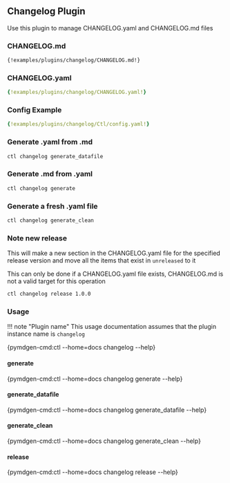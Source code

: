 ## Changelog Plugin

Use this plugin to manage CHANGELOG.yaml and CHANGELOG.md files

### CHANGELOG.md

```md
{!examples/plugins/changelog/CHANGELOG.md!}
```

### CHANGELOG.yaml

```yaml
{!examples/plugins/changelog/CHANGELOG.yaml!}
```

### Config Example

```yaml
{!examples/plugins/changelog/Ctl/config.yaml!}
```

### Generate .yaml from .md

```sh
ctl changelog generate_datafile
```

### Generate .md from .yaml

```sh
ctl changelog generate
```

### Generate a fresh .yaml file

```sh
ctl changelog generate_clean
```

### Note new release

This will make a new section in the CHANGELOG.yaml file for the specified release version
and move all the items that exist in `unreleased` to it

This can only be done if a CHANGELOG.yaml file exists, CHANGELOG.md is not a valid target for this
operation

```sh
ctl changelog release 1.0.0
```

### Usage

!!! note "Plugin name"
    This usage documentation assumes that the plugin instance name
    is `changelog`

{pymdgen-cmd:ctl --home=docs changelog --help}

#### generate

{pymdgen-cmd:ctl --home=docs changelog generate --help}

#### generate_datafile

{pymdgen-cmd:ctl --home=docs changelog generate_datafile --help}

#### generate_clean

{pymdgen-cmd:ctl --home=docs changelog generate_clean --help}

#### release

{pymdgen-cmd:ctl --home=docs changelog release --help}

